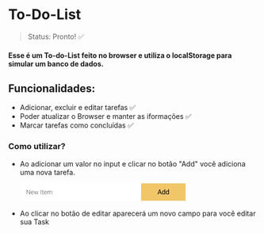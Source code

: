 # To-Do-List

> Status: Pronto! ✅ 

#### Esse é um To-do-List feito no browser e utiliza o localStorage para simular um banco de dados.

## Funcionalidades:

+ Adicionar, excluir e editar tarefas ✅
+ Poder atualizar o Browser e manter as iformações ✅
+ Marcar tarefas como concluídas ✅

### Como utilizar?

+ Ao adicionar um valor no input e clicar no botão "Add" você adiciona uma nova tarefa.

  ![Input/Button](./img/Button.png)
  
+ Ao clicar no botão de editar aparecerá um novo campo para você editar sua Task

